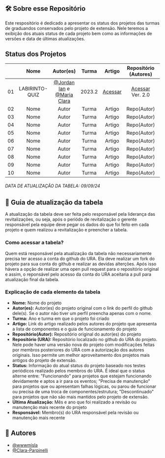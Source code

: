 ## 🛠️ Sobre esse Repositório

Este respositório é dedicado a apresentar os status dos projetos das turmas de graduandos conservados pelo projeto de extensão. Nele teremos a exibição dos atuais status de cada projeto bem como as informações de versões e data de últimas atualizações.


## Status dos Projetos

|    | Nome | Autor(es) | Turma | Artigo | Repositório (Autores) | Repositório (URA)  | Status | Última atualização | Responsável |
|:--:| :--: | :------: | :---: | :----: | :-------------------: |:------------------:| :----: | :----------------: | :---------: |
|   01    |   LABIRINTO-QUIZ  | [@Jordan Ian](https://www.github.com/Jordaniano) e [@Maria Clara](https://www.github.com/Clara-Parpinelli)| 2023.2 | [Acessar](https://docs.google.com/document/d/1VhAqwn3LbEDIbXA3OSq12zahfJqI4fkxmL7birzCTI8/edit?usp=sharing)|[Acessar](https://github.com/Jordaniano/Labirinto-Quiz) Ver. 2.0| Em breve | Precisa de Manutenção | Setembro de 2024 | Maria Clara e Jordan |
|   02   | Nome | Autor | Turma | Artigo | Repo(Autor) | Repo(URA) | Status | Última att. | Responsável |
|   03   | Nome | Autor | Turma | Artigo | Repo(Autor) | Repo(URA) | Status | Última att. | Responsável |
|   04   | Nome | Autor | Turma | Artigo | Repo(Autor) | Repo(URA) | Status | Última att. | Responsável |
|   05   | Nome | Autor | Turma | Artigo | Repo(Autor) | Repo(URA) | Status | Última att. | Responsável |
|   06   | Nome | Autor | Turma | Artigo | Repo(Autor) | Repo(URA) | Status | Última att. | Responsável |
|   07   | Nome | Autor | Turma | Artigo | Repo(Autor) | Repo(URA) | Status | Última att. | Responsável |
|   08   | Nome | Autor | Turma | Artigo | Repo(Autor) | Repo(URA) | Status | Última att. | Responsável |
|   09   | Nome | Autor | Turma | Artigo | Repo(Autor) | Repo(URA) | Status | Última att. | Responsável |
|   10   | Nome | Autor | Turma | Artigo | Repo(Autor) | Repo(URA) | Status | Última att. | Responsável |

###### DATA DE ATUALIZAÇÃO DA TABELA: 09/09/24

## 📖 Guia de atualização da tabela

A atualização da tabela deve ser feita pelo responsável pela liderança das revitalizações, ou seja, após o periódo de revitalização o gerente responsável pela equipe deve pegar os dados do que foi feito em cada projeto e quem realizou a revitalização e preencher a tabela. 

### Como acessar a tabela?

Quem está responsável pela atualização da tabela não necessariamente precisa ter acesso a conta do github do URA. Ela deve realizar um fork do projeto para sua conta do github e realizar as devidas alterções. Após isso hávera a opção de realizar uma open pull request para o repositório original e assim, o reponsável pelo acesso da conta do URA aceitaria a pull para atualização final da tabela.

### Explicação de cada elemento da tabela
- __Nome:__ Nome do projeto
- __Autor(es):__ Autor(es) do projeto original com o link do perfil do github dele(s). Se o autor não tiver um perfil preencha apenas com o nome.
- __Turma:__ Ano e turma em que o projeto foi criado
- __Artigo:__ Link do artigo realizado pelos autores do projeto que apresenta a lista de componentes e o guia de funcionamento do projeto
- __Repositório(Autor):__ Repositório original do autor(es) do projeto
- __Repositório (URA):__ Repositório localizado no github do URA do projeto. Nele pode haver uma versão nova do projeto com modificações feitas por membros posteriores do URA com a autorização dos autores originais. Isso permite um melhor aproveitamento dos projetos mais antigos do projeto de extensão.
- __Status:__ Informação do atual status do projeto baseado nos testes periódicos realizado pelos membros do URA. É ideal que o status alterne entre: "Funcionando" para projetos que estejam funcionando devidamente e aptos a ir para os eventos; "Precisa de manutenção" para projetos que ou apresentam falhas lógicas, ou parou de funcionar ou precisa de uma troca de componentes/estrutura; "Descontinuado" para projetos que não são mais mantidos pelo projeto de extensão.
- __Última Atualização:__ Mês e ano que foi realizado a revisão ou manutenção mais recente do projeto
- __Responsável:__ Membro(s) do URA responsável pela revisão ou manutenção mais recente

## 👥 Autores

- [@wwwmisla](https://www.github.com/wwwmisla)
- [@Clara-Parpinelli](https://www.github.com/Clara-Parpinelli)
